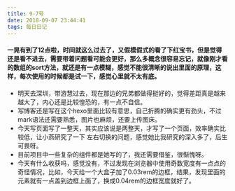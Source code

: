 ```yaml
---
title: 9-7号
date: 2018-09-07 23:44:41
tags: 每日日记
---
```

#### 一晃有到了12点啦，时间就这么过去了，又假模假式的看了下红宝书，但是觉得还是看不进去，需要带着问题看可能会更好，那么多概念很容易忘记，就像刚才看的数组的sort方法，就还是有一点模糊，感觉不能很清晰的说出里面的原理，这样，每次使用的时候都是试一下，感觉心里就不太有底。
* 明天去深圳，带游慧过去，现在那边的兄弟都做得挺好的，觉得差距真是越来越大了，内心还是比较惶恐的，有一点不自信。
* 写博客还是写在这个hexo里面比较有意思，自己折腾的确实更有劲头，不过mark语法还需要熟悉，图片也麻烦，还要上传图床。
* 今天写页面写了一整天，其实应该说是两整天，才写了一个页面，效率确实比较低，让小燕研究了一下 左右切换的问题，感觉她比我研究的深入多了，后生可畏呀。
* 目前项目中一些复杂的组件都是她写的了，我还需要借鉴，很惭愧呀。
* 今天有什么收获吗，感觉没有，不过发现在浏览器中使用奇数宽度有一点点的奇怪情况，比如，今天给一个大盒子加了0.03rem的边框，结果，发现里面的元素就有一点盖到边框上面了，换成0.04rem的边框宽度就好了。

